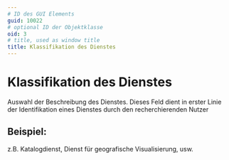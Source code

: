 ```yaml
---
# ID des GUI Elements
guid: 10022
# optional ID der Objektklasse
oid: 3
# title, used as window title
title: Klassifikation des Dienstes
---
```


# Klassifikation des Dienstes

Auswahl der Beschreibung des Dienstes. Dieses Feld dient in erster Linie der Identifikation eines Dienstes durch den recherchierenden Nutzer

## Beispiel:

z.B. Katalogdienst, Dienst für geografische Visualisierung, usw. 
